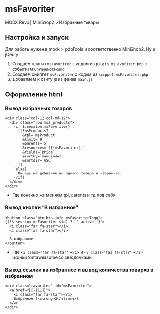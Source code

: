 # msFavoriter
MODX Revo | MiniShop2 > Избранные товары

## Настройка и запуск

Для работы нужен в modx > pdoTools и соответственно MiniShop2. Ну и jQeury

1) Создаём плагин `msFavoriter` с кодом из `plugin.msFavoriter.php` с событием `OnPageNotFound`
2) Создаём сниппет `msFavoriter` с кодом из `snippet.msFavoriter.php`
3) Добавляем к сайту js из файла `main.js`

## Оформление html

### Вывод избранных товаров
```
<div class="col-12 col-md-12">
  <div class="row ms2_products">
    {if $.session.msFavoriter}
      [[!msProducts?
        &tpl=`msProduct`
        &limit=`9`
        &parents=`5`
        &resources=`[[!msFavoriter]]`
        &fields=`price`
        &sortby=`menuindex`
        &sortdir=`ASC`
      ]]
    {else}
      Вы еще не добавили ни одного товара в избранное.
    {/if}
  </div>
</div>
```
* Где конечно же меняем tpl, parents и тд под себя

### Вывод кнопки "В избранное"

```
<button class="btn btn-info msFavoriterToggle {(!$.session.msFavoriter.$id) ?: '_active_'}">
  <i class="far fa-star"></i>
  <i class="fas fa-star"></i>

  В избранное
</button>
```
* Где `<i class="far fa-star"></i>` и `<i class="fas fa-star"></i>` иконки fontaweasome со звёздочками

### Вывод ссылки на избранное и вывод количества товаров в избранном

```
<div class="favorites" id="msFavoriter">
  <a href="[[~111]]">
    <i class="far fa-star"></i>
    Избранное (<strong>2</strong>)
  </a>
</div>
```
